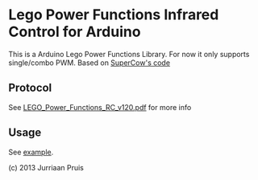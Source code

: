 # Lego Power Functions Infrared Control for Arduino

This is a Arduino Lego Power Functions Library.
For now it only supports single/combo PWM.
Based on [SuperCow's code](http://forum.arduino.cc/index.php?topic=38142.msg282833#msg282833)

## Protocol

See [LEGO_Power_Functions_RC_v120.pdf](https://github.com/jurriaan/Arduino-PowerFunctions/raw/master/LEGO_Power_Functions_RC_v120.pdf) for more info

## Usage

See [example](https://github.com/jurriaan/Arduino-PowerFunctions/blob/master/examples/power_functions/power_functions.ino).

(c) 2013 Jurriaan Pruis